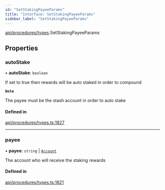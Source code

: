 ```yaml
---
id: "SetStakingPayeeParams"
title: "Interface: SetStakingPayeeParams"
sidebar_label: "SetStakingPayeeParams"
---
```


[api/procedures/types](../../../../../modules/API/Procedures/Types/Types.md).SetStakingPayeeParams

## Properties

### autoStake

• **autoStake**: `boolean`

If set to true then rewards will be auto staked in order to compound

**`Note`**

The payee must be the stash account in order to auto stake

#### Defined in

[api/procedures/types.ts:1827](https://github.com/PolymeshAssociation/polymesh-sdk/blob/f8a937f04/src/api/procedures/types.ts#L1827)

___

### payee

• **payee**: `string` \| [`Account`](../../../../../classes/API/Entities/Account/Account.md)

The account who will receive the staking rewards

#### Defined in

[api/procedures/types.ts:1821](https://github.com/PolymeshAssociation/polymesh-sdk/blob/f8a937f04/src/api/procedures/types.ts#L1821)
